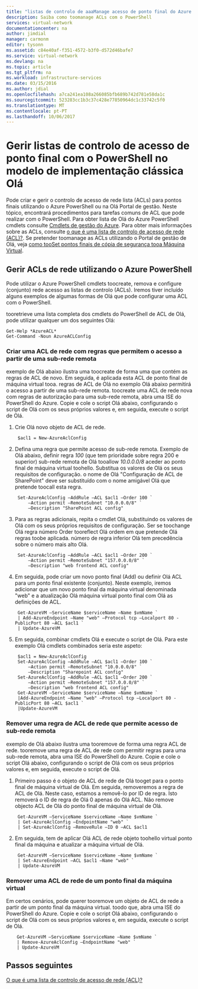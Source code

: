 ```yaml
---
title: "listas de controlo de aaaManage acesso de ponto final do Azure | PowerShell | Clássico | Microsoft Docs"
description: Saiba como toomanage ACLs com o PowerShell
services: virtual-network
documentationcenter: na
author: jimdial
manager: carmonm
editor: tysonn
ms.assetid: c84e40af-f351-4572-b3f0-d572d46bafe7
ms.service: virtual-network
ms.devlang: na
ms.topic: article
ms.tgt_pltfrm: na
ms.workload: infrastructure-services
ms.date: 03/15/2016
ms.author: jdial
ms.openlocfilehash: a7ca241ea108a266085bfb689b742d781e58da1c
ms.sourcegitcommit: 523283cc1b3c37c428e77850964dc1c33742c5f0
ms.translationtype: MT
ms.contentlocale: pt-PT
ms.lasthandoff: 10/06/2017
---
```

# <a name="manage-endpoint-access-control-lists-using-powershell-in-hello-classic-deployment-model"></a>Gerir listas de controlo de acesso de ponto final com o PowerShell no modelo de implementação clássica Olá
Pode criar e gerir o controlo de acesso de rede lista (ACLs) para pontos finais utilizando o Azure PowerShell ou na Olá Portal de gestão. Neste tópico, encontrará procedimentos para tarefas comuns de ACL que pode realizar com o PowerShell. Para obter lista de Olá do Azure PowerShell cmdlets consulte [Cmdlets de gestão do Azure](http://go.microsoft.com/fwlink/?LinkId=317721). Para obter mais informações sobre as ACLs, consulte [o que é uma lista de controlo de acesso de rede (ACL)?](virtual-networks-acl.md). Se pretender toomanage as ACLs utilizando o Portal de gestão de Olá, veja [como tooSet pontos finais de cópia de segurança tooa Máquina Virtual](../virtual-machines/windows/classic/setup-endpoints.md?toc=%2fazure%2fvirtual-machines%2fwindows%2fclassic%2ftoc.json).

## <a name="manage-network-acls-by-using-azure-powershell"></a>Gerir ACLs de rede utilizando o Azure PowerShell
Pode utilizar o Azure PowerShell cmdlets toocreate, remova e configure (conjunto) rede acesso as listas de controlo (ACLs). Iremos tiver incluído alguns exemplos de algumas formas de Olá que pode configurar uma ACL com o PowerShell.

tooretrieve uma lista completa dos cmdlets do PowerShell de ACL de Olá, pode utilizar qualquer um dos seguintes Olá:

    Get-Help *AzureACL*
    Get-Command -Noun AzureACLConfig

### <a name="create-a-network-acl-with-rules-that-permit-access-from-a-remote-subnet"></a>Criar uma ACL de rede com regras que permitem o acesso a partir de uma sub-rede remota
exemplo de Olá abaixo ilustra uma toocreate de forma uma que contém as regras de ACL de novo. Em seguida, é aplicada esta ACL de ponto final de máquina virtual tooa. regras de ACL de Olá no exemplo Olá abaixo permitirá o acesso a partir de uma sub-rede remota. toocreate uma ACL de rede nova com regras de autorização para uma sub-rede remota, abra uma ISE do PowerShell do Azure. Copie e cole o script Olá abaixo, configurando o script de Olá com os seus próprios valores e, em seguida, execute o script de Olá.

1. Crie Olá novo objeto de ACL de rede.
   
        $acl1 = New-AzureAclConfig
2. Defina uma regra que permite acesso de sub-rede remota. Exemplo de Olá abaixo, definir regra *100* (que tem prioridade sobre regra 200 e superior) sub-rede remota de Olá tooallow *10.0.0.0/8* aceder ao ponto final de máquina virtual toohello. Substitua os valores de Olá os seus requisitos de configuração. o nome de Olá "Configuração de ACL de SharePoint" deve ser substituído com o nome amigável Olá que pretende toocall esta regra.
   
        Set-AzureAclConfig –AddRule –ACL $acl1 –Order 100 `
            –Action permit –RemoteSubnet "10.0.0.0/8" `
            –Description "SharePoint ACL config"
3. Para as regras adicionais, repita o cmdlet Olá, substituindo os valores de Olá com os seus próprios requisitos de configuração. Ser se toochange Olá regra número Order tooreflect Olá ordem em que pretende Olá regras toobe aplicada. número de regra inferior Olá tem precedência sobre o número mais alto Olá.
   
        Set-AzureAclConfig –AddRule –ACL $acl1 –Order 200 `
            –Action permit –RemoteSubnet "157.0.0.0/8" `
            –Description "web frontend ACL config"
4. Em seguida, pode criar um novo ponto final (Add) ou definir Olá ACL para um ponto final existente (conjunto). Neste exemplo, iremos adicionar que um novo ponto final da máquina virtual denominada "web" e a atualização Olá máquina virtual ponto final com Olá as definições de ACL.
   
        Get-AzureVM –ServiceName $serviceName –Name $vmName `
        | Add-AzureEndpoint –Name "web" –Protocol tcp –Localport 80 - PublicPort 80 –ACL $acl1 `
        | Update-AzureVM
5. Em seguida, combinar cmdlets Olá e execute o script de Olá. Para este exemplo Olá cmdlets combinados seria este aspeto:
   
        $acl1 = New-AzureAclConfig
        Set-AzureAclConfig –AddRule –ACL $acl1 –Order 100 `
            –Action permit –RemoteSubnet "10.0.0.0/8" `
            –Description "Sharepoint ACL config"
        Set-AzureAclConfig –AddRule –ACL $acl1 –Order 200 `
            –Action permit –RemoteSubnet "157.0.0.0/8" `
            –Description "web frontend ACL config"
        Get-AzureVM –ServiceName $serviceName –Name $vmName `
        |Add-AzureEndpoint –Name "web" –Protocol tcp –Localport 80 - PublicPort 80 –ACL $acl1 `
        |Update-AzureVM

### <a name="remove-a-network-acl-rule-that-permits-access-from-a-remote-subnet"></a>Remover uma regra de ACL de rede que permite acesso de sub-rede remota
exemplo de Olá abaixo ilustra uma tooremove de forma uma regra ACL de rede.  tooremove uma regra de ACL de rede com permitir regras para uma sub-rede remota, abra uma ISE do PowerShell do Azure. Copie e cole o script Olá abaixo, configurando o script de Olá com os seus próprios valores e, em seguida, execute o script de Olá.

1. Primeiro passo é o objeto de ACL de rede de Olá tooget para o ponto final de máquina virtual de Olá. Em seguida, removeremos a regra de ACL de Olá. Neste caso, estamos a removê-lo por ID de regra. Isto removerá o ID de regra de Olá 0 apenas do Olá ACL. Não remove objecto ACL de Olá do ponto final de máquina virtual de Olá.
   
        Get-AzureVM –ServiceName $serviceName –Name $vmName `
        | Get-AzureAclConfig –EndpointName "web" `
        | Set-AzureAclConfig –RemoveRule –ID 0 –ACL $acl1
2. Em seguida, tem de aplicar Olá ACL de rede objeto toohello virtual ponto final da máquina e atualizar a máquina virtual de Olá.
   
        Get-AzureVM –ServiceName $serviceName –Name $vmName `
        | Set-AzureEndpoint –ACL $acl1 –Name "web" `
        | Update-AzureVM

### <a name="remove-a-network-acl-from-a-virtual-machine-endpoint"></a>Remover uma ACL de rede de um ponto final da máquina virtual
Em certos cenários, pode querer tooremove um objeto de ACL de rede a partir de um ponto final da máquina virtual. toodo que, abra uma ISE do PowerShell do Azure. Copie e cole o script Olá abaixo, configurando o script de Olá com os seus próprios valores e, em seguida, execute o script de Olá.

        Get-AzureVM –ServiceName $serviceName –Name $vmName `
        | Remove-AzureAclConfig –EndpointName "web" `
        | Update-AzureVM

## <a name="next-steps"></a>Passos seguintes
[O que é uma lista de controlo de acesso de rede (ACL)?](virtual-networks-acl.md)

